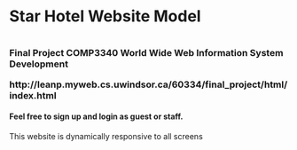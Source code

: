 <h1>Star Hotel Website Model<h1>

<h3>Final Project COMP3340 World Wide Web Information System Development
 
<p>http://leanp.myweb.cs.uwindsor.ca/60334/final_project/html/index.html</p>

<h4>Feel free to sign up and login as guest or staff.</h4>

<p>This website is dynamically responsive to all screens</p> </br>
